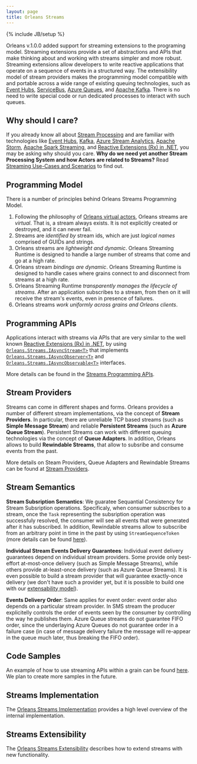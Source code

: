 ```yaml
---
layout: page
title: Orleans Streams
---
```

{% include JB/setup %}

Orleans v.1.0.0 added support for streaming extensions to the programing model. Streaming extensions provide a set of abstractions and APIs that make thinking about and working with streams simpler and more robust. Streaming extensions allow developers to write reactive applications that operate on a sequence of events in a structured way. The extensibility model of stream providers makes the programming model compatible with and portable across a wide range of existing queuing technologies, such as [Event Hubs](http://azure.microsoft.com/en-us/services/event-hubs/), [ServiceBus](http://azure.microsoft.com/en-us/services/service-bus/), [Azure Queues](http://azure.microsoft.com/en-us/documentation/articles/storage-dotnet-how-to-use-queues/), and [Apache Kafka](http://kafka.apache.org/). There is no need to write special code or run dedicated processes to interact with such queues.

## Why should I care?

If you already know all about [Stream Processing](http://blog.confluent.io/2015/01/29/making-sense-of-stream-processing/) and are familiar with technologies like [Event Hubs](http://azure.microsoft.com/en-us/services/event-hubs/), [Kafka](http://kafka.apache.org/), [Azure Stream Analytics](http://azure.microsoft.com/en-us/services/stream-analytics/), [Apache Storm](https://storm.apache.org/), [Apache Spark Streaming](https://spark.apache.org/streaming/), and [Reactive Extensions (Rx) in .NET](https://msdn.microsoft.com/en-us/data/gg577609.aspx), you may be asking why should you care. **Why do we need yet another Stream Processing System and how Actors are related to Streams?** Read [Streaming Use-Cases and Scenarios](Streams-Why) to find out.


## Programming Model

There is a number of principles behind Orleans Streams Programming Model.

1. Following the philosophy of [Orleans virtual actors](https://github.com/dotnet/orleans/wiki/Grains), Orleans streams are *virtual*. That is, a stream always exists. It is not explicitly created or destroyed, and it can never fail.
2. Streams are *identified by* stream ids, which are just *logical names* comprised of GUIDs and strings.
3. Orleans streams are *lightweight and dynamic*. Orleans Streaming Runtime is designed to handle a large number of streams that come and go at a high rate.
4. Orleans stream *bindings are dynamic*. Orleans Streaming Runtime is designed to handle cases where grains connect to and disconnect from streams at a high rate.
5. Orleans Streaming Runtime *transparently manages the lifecycle of streams*. After an application subscribes to a stream, from then on it will receive the stream's events, even in presence of failures.
6. Orleans streams *work uniformly across grains and Orleans clients*.


## Programming APIs

Applications interact with streams via APIs that are very similar to the well known [Reactive Extensions (Rx) in .NET](https://msdn.microsoft.com/en-us/data/gg577609.aspx), by using [`Orleans.Streams.IAsyncStream<T>`](https://github.com/dotnet/orleans/blob/master/src/Orleans/Streams/Core/IAsyncStream.cs) that implements  
[`Orleans.Streams.IAsyncObserver<T>`](https://github.com/dotnet/orleans/blob/master/src/Orleans/Streams/Core/IAsyncObserver.cs) and
[`Orleans.Streams.IAsyncObservable<T>`](https://github.com/dotnet/orleans/blob/master/src/Orleans/Streams/Core/IAsyncObservable.cs) interfaces.

More details can be found in the [Streams Programming APIs](Streams-Programming-APIs).

## Stream Providers

Streams can come in different shapes and forms. Orleans provides a number of different stream implementations, via the concept of **Stream Providers**. In particular, there are unreliable TCP based streams (such as **Simple Message Stream**) and reliable **Persistent Streams** (such as **Azure Queue Stream**). Persistent Streams can work with different queuing technologies via the concept of **Queue Adapters**. In addition, Orleans allows to build **Rewindable Streams**, that allow to subsribe and consume events from the past.

More details on Steam Providers, Queue Adapters and Rewindable Streams can be found at [Stream Providers](Stream-Providers).


## Stream Semantics

**Stream Subsription Semantics**:
We guaratee Sequantial Consistency for Stream Subsription operations. Specificaly, when consumer subscribes to a stream, once the `Task` representing the subsription operation was successfuly resolved, the consumer will see all events that were generated after it has subscribed. In addition, Rewindable streams allow to subscribe from an arbitrary point in time in the past by using `StreamSequenceToken` (more details can be found [here](Stream-Providers)).

**Individual Stream Events Delivery Guarantees**:
Individual event delivery guarantees depend on individual stream providers. Some provide only best-effort at-most-once delivery (such as Simple Message Streams), while others provide at-least-once delivery (such as Azure Queue Streams). It is even possible to build a stream provider that will guarantee exactly-once delivery (we don't have such a provider yet, but it is possible to build one with our [extensability model](Streams-Extensibility)).

**Events Delivery Order**:
Same applies for event order: event order also depends on a particular stream provider. In SMS stream the producer explicitelly controls the order of events seen by the consumer by controlling the way he publishes them. Azure Queue streams do not guarantee FIFO order, since the underlaying Azure Queues do not guarantee order in a failure case (in case of message delivery failure the message will re-appear in the queue much later, thus breaking the FIFO order).


## Code Samples

An example of how to use streaming APIs within a grain can be found [here](https://github.com/dotnet/orleans/blob/master/src/TestGrains/SampleStreamingGrain.cs). We plan to create more samples in the future.

## Streams Implementation

The [Orleans Streams Implementation](Streams-Implementation) provides a high level overview of the internal implementation.

## Streams Extensibility

The [Orleans Streams Extensibility](Streams-Extensibility) describes how to extend streams with new functionality.
